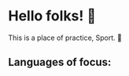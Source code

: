 <h1 style = "align:center;">Hello folks! 👹 </h1>

This is a place of practice, Sport. 🏈
<h2>Languages of focus:</h2>

<!-- add more later-->
